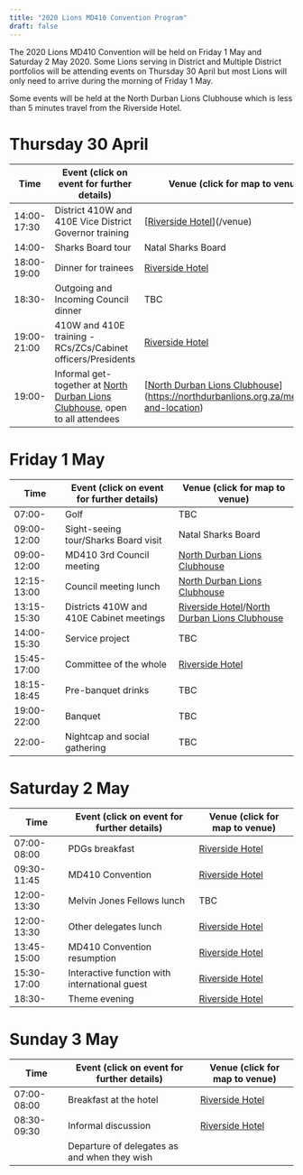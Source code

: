```yaml
---
title: "2020 Lions MD410 Convention Program"
draft: false
---
```


The 2020 Lions MD410 Convention will be held on Friday 1 May and Saturday 2 May 2020. Some Lions serving in District and Multiple District portfolios will be attending events on Thursday 30 April but most Lions will only need to arrive during the morning of Friday 1 May.

Some events will be held at the North Durban Lions Clubhouse which is less than 5 minutes travel from the Riverside Hotel.

# Thursday 30 April

Time          | Event (click on event for further details) | Venue (click for map to venue)
         -----|---  |---
14:00-17:30   | District 410W and 410E Vice District Governor training | [[Riverside Hotel](/venue)](/venue)
14:00-        | Sharks Board tour | Natal Sharks Board
18:00-19:00   | Dinner for trainees | [Riverside Hotel](/venue)
18:30-        | Outgoing and Incoming Council dinner | TBC
19:00-21:00   | 410W and 410E training - RCs/ZCs/Cabinet officers/Presidents | [Riverside Hotel](/venue)
19:00-        | Informal get-together at [North Durban Lions Clubhouse](https://northdurbanlions.org.za/meetings-and-location), open to all attendees | [[North Durban Lions Clubhouse](https://northdurbanlions.org.za/meetings-and-location)](https://northdurbanlions.org.za/meetings-and-location)

# Friday 1 May

Time          | Event (click on event for further details) | Venue (click for map to venue)
         -----|--- |---
07:00-        | Golf | TBC
09:00-12:00   | Sight-seeing tour/Sharks Board visit | Natal Sharks Board
09:00-12:00   | MD410 3rd Council meeting | [North Durban Lions Clubhouse](https://northdurbanlions.org.za/meetings-and-location)
12:15-13:00   | Council meeting lunch | [North Durban Lions Clubhouse](https://northdurbanlions.org.za/meetings-and-location)
13:15-15:30   | Districts 410W and 410E Cabinet meetings | [Riverside Hotel](/venue)/[North Durban Lions Clubhouse](https://northdurbanlions.org.za/meetings-and-location)
14:00-15:30   | Service project | TBC
15:45-17:00   | Committee of the whole | [Riverside Hotel](/venue)
18:15-18:45   | Pre-banquet drinks | TBC
19:00-22:00   | Banquet | TBC
22:00-        | Nightcap and social gathering | TBC

# Saturday 2 May
Time          | Event (click on event for further details) | Venue (click for map to venue)
         -----|--- |---
07:00-08:00   | PDGs breakfast | [Riverside Hotel](/venue)
09:30-11:45   | MD410 Convention | [Riverside Hotel](/venue)
12:00-13:30   | Melvin Jones Fellows lunch | TBC
12:00-13:30   | Other delegates lunch | [Riverside Hotel](/venue)
13:45-15:00   | MD410 Convention resumption | [Riverside Hotel](/venue)
15:30-17:00   | Interactive function with international guest | [Riverside Hotel](/venue)
18:30-        | Theme evening | [Riverside Hotel](/venue)

# Sunday 3 May
Time          | Event  (click on event for further details) | Venue (click for map to venue)
         -----|--- |---
07:00-08:00   | Breakfast at the hotel | [Riverside Hotel](/venue)
08:30-09:30   | Informal discussion | [Riverside Hotel](/venue)
              | Departure of delegates as and when they wish

